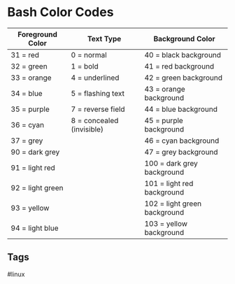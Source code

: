 # Bash Color Codes

| Foreground Color | Text Type | Background Color |
|------------------|-----------|------------------|
|31  = red |0   = normal|40  = black background|
|32  = green|1   = bold|41  = red background|
|33  = orange|4   = underlined|	42  = green background |
|34  = blue 	|5   = flashing text|43  = orange background |
|35  = purple 	|7   = reverse field|44  = blue background 	|
|36  = cyan 	|8   = concealed (invisible)|45  = purple background 	|
|37  = grey ||46  = cyan background 	|
|90  = dark grey 	||47  = grey background 	|
|91  = light red ||	100 = dark grey background 	|
|92  = light green 	||101 = light red background 	|
|93  = yellow 	||102 = light green background 	|
|94  = light blue 	||103 = yellow background|




## Tags
#linux
